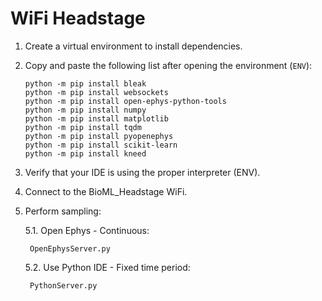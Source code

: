 # WiFi Headstage

1. Create a virtual environment to install dependencies.

2. Copy and paste the following list after opening the environment (`ENV`):

    ```
    python -m pip install bleak
    python -m pip install websockets
    python -m pip install open-ephys-python-tools
    python -m pip install numpy
    python -m pip install matplotlib
    python -m pip install tqdm
    python -m pip install pyopenephys
    python -m pip install scikit-learn
    python -m pip install kneed

    ```

3. Verify that your IDE is using the proper interpreter (ENV).

4. Connect to the BioML_Headstage WiFi.

5. Perform sampling:

    5.1. Open Ephys - Continuous:

        OpenEphysServer.py

    5.2. Use Python IDE - Fixed time period:

        PythonServer.py
